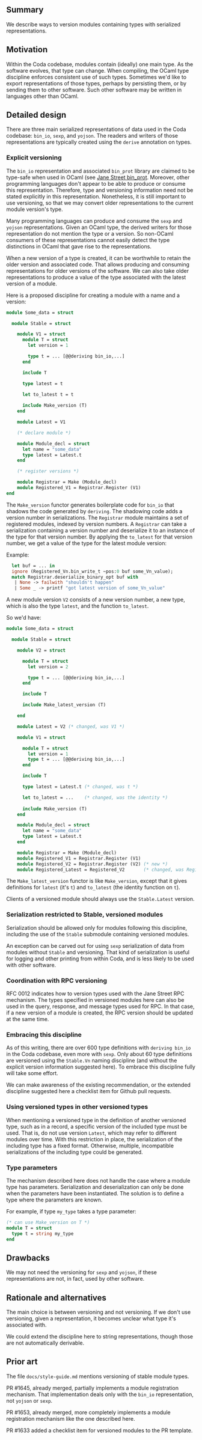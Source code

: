 ## Summary

We describe ways to version modules containing types with serialized
representations.

## Motivation

Within the Coda codebase, modules contain (ideally) one main type. As
the software evolves, that type can change.  When compiling, the OCaml
type discipline enforces consistent use of such types. Sometimes we'd
like to export representations of those types, perhaps by persisting
them, or by sending them to other software. Such other software
may be written in languages other than OCaml.

## Detailed design

There are three main serialized representations of data used in the
Coda codebase: `bin_io`, `sexp`, and `yojson`. The readers and writers
of those representations are typically created using the `derive`
annotation on types.

### Explicit versioning

The `bin_io` representation and associated `bin_prot` library are
claimed to be type-safe when used in OCaml (see 
[Jane Street bin\_prot](https://github.com/janestreet/bin_prot/).
Moreover, other programming languages don't appear to be able to
produce or consume this representation. Therefore, type and versioning
information need not be stated explicitly in this
representation. Nonetheless, it is still important to use versioning,
so that we may convert older representations to the current
module version's type.

Many programming languages can produce and consume the `sexp` and
`yojson` representations. Given an OCaml type, the derived
writers for those representation do not mention the type or
a version. So non-OCaml consumers of these representations
cannot easily detect the type distinctions in OCaml that gave
rise to the representations.

When a new version of a type is created, it can be worthwhile to
retain the older version and associated code. That allows producing
and consuming representations for older versions of the software.  We
can also take older representations to produce a value of the type
associated with the latest version of a module.

Here is a proposed discipline for creating a module with a name and a version:

```ocaml
module Some_data = struct

  module Stable = struct

    module V1 = struct
	  module T = struct
        let version = 1

        type t = ... [@@deriving bin_io,...]
      end

      include T

      type latest = t

      let to_latest t = t
	  
	  include Make_version (T)
    end

    module Latest = V1

    (* declare module *)

    module Module_decl = struct
      let name = "some_data"
      type latest = Latest.t
    end

    (* register versions *)

    module Registrar = Make (Module_decl)
    module Registered_V1 = Registrar.Register (V1)
end
```

The `Make_version` functor generates boilerplate code for `bin_io`
that shadows the code generated by `deriving`. The shadowing code adds
a version number in serializations. The `Registrar` module maintains a
set of registered modules, indexed by version numbers. A `Registrar`
can take a serialization containing a version number and deserialize
it to an instance of the type for that version number. By applying the
`to_latest` for that version number, we get a value of the type for
the latest module version:

Example:
```ocaml
  let buf = ... in
  ignore (Registered_Vn.bin_write_t ~pos:0 buf some_Vn_value);
  match Registrar.deserialize_binary_opt buf with
   | None -> failwith "shouldn't happen"
   | Some _ -> printf "got latest version of some_Vn_value"
```

A new module version `V2` consists of a new version number,
a new type, which is also the type `latest`, and the function
`to_latest`.

So we'd have:

```ocaml
module Some_data = struct

  module Stable = struct

    module V2 = struct

	  module T = struct
        let version = 2

        type t = ... [@@deriving bin_io,...]
	  end

      include T

      include Make_latest_version (T)

    end

    module Latest = V2 (* changed, was V1 *)

    module V1 = struct

	  module T = struct
        let version = 1
        type t = ... [@@deriving bin_io,...]
      end

	  include T

      type latest = Latest.t (* changed, was t *)

      let to_latest = ...    (* changed, was the identity *)
	  
	  include Make_version (T)
    end

    module Module_decl = struct
      let name = "some_data"
      type latest = Latest.t
    end

    module Registrar = Make (Module_decl)
    module Registered_V1 = Registrar.Register (V1)
    module Registered_V2 = Registrar.Register (V2) (* new *)
    module Registered_Latest = Registered_V2       (* changed, was Registered_V1 *)
```

The `Make_latest_version` functor is like `Make_version`, except that
it gives definitions for `latest` (it's `t`) and `to_latest` (the identity
function on `t`).

Clients of a versioned module should always use the `Stable.Latest`
version.

### Serialization restricted to Stable, versioned modules

Serialization should be allowed only for modules following
this discipline, including the use of the `Stable` submodule
containing versioned modules.

An exception can be carved out for using `sexp` serialization of data
from modules without `Stable` and versioning. That kind of
serialization is useful for logging and other printing from within
Coda, and is less likely to be used with other software.

### Coordination with RPC versioning

RFC 0012 indicates how to version types used with the Jane Street
RPC mechanism. The types specified in versioned modules here can
also be used in the query, response, and message types used for
RPC. In that case, if a new version of a module is created, the
RPC version should be updated at the same time.

### Embracing this discipline

As of this writing, there are over 600 type definitions with `deriving
bin_io` in the Coda codebase, even more with `sexp`. Only about 60
type definitions are versioned using the `Stable.Vn` naming discipline
(and without the explicit version information suggested here). To
embrace this discipline fully will take some effort.

We can make awareness of the existing recommendation, or the extended
discipline suggested here a checklist item for Github pull requests.

### Using versioned types in other versioned types

When mentioning a versioned type in the definition of another versioned
type, such as in a record, a specific version of the included type
must be used. That is, do not use version `Latest`, which may refer
to different modules over time. With this restriction in place, the
serialization of the including type has a fixed format. Otherwise,
multiple, incompatible serializations of the including type could be
generated.

### Type parameters

The mechanism described here does not handle the case where a module type
has parameters. Serialization and deserialization can only be done
when the parameters have been instantiated. The solution is to define
a type where the parameters are known.

For example, if type `my_type` takes a type parameter:
```ocaml
(* can use Make_version on T *)
module T = struct
  type t = string my_type
end
```

## Drawbacks

We may not need the versioning for `sexp` and `yojson`, if these representations
are not, in fact, used by other software.

## Rationale and alternatives

The main choice is between versioning and not versioning. If we don't
use versioning, given a representation, it becomes unclear what type
it's associated with.

We could extend the discipline here to string representations, though
those are not automatically derivable.

## Prior art

The file `docs/style-guide.md` mentions versioning of stable module
types.

PR #1645, already merged, partially implements a module registration
mechanism.  That implementation deals only with the `bin_io` 
representation, not `yojson` or `sexp`.

PR #1653, already merged, more completely implements a module
registration mechanism like the one described here.

PR #1633 added a checklist item for versioned modules to the PR
template.
